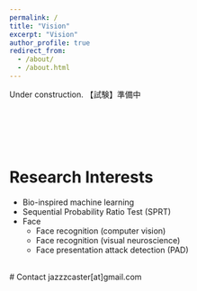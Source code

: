 ```yaml
---
permalink: /
title: "Vision"
excerpt: "Vision"
author_profile: true
redirect_from: 
  - /about/
  - /about.html
---
```


Under construction.
【試験】準備中  
  
<br>
<br>
<br>
<br>

# Research Interests  
- Bio-inspired machine learning  
- Sequential Probability Ratio Test (SPRT)
- Face
  - Face recognition (computer vision)
  - Face recognition (visual neuroscience)
  - Face presentation attack detection (PAD)
<br>
# Contact  
jazzzcaster[at]gmail.com  

<br>
<br>
<br>
<br>
<br>
<br>
<br>
<br>
<br>
<br>
<br>
<br>
<br>
<br>
<br>
<br>
<br>
<br>
<br>
<br>